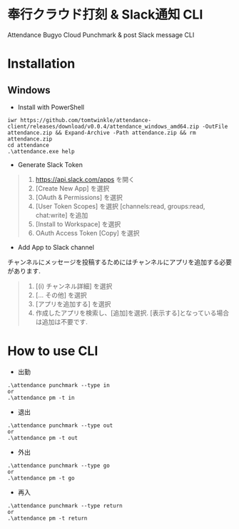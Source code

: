 # 奉行クラウド打刻 & Slack通知 CLI
Attendance Bugyo Cloud Punchmark & post Slack message CLI

# Installation

## Windows
- Install with PowerShell

```poweshell
iwr https://github.com/tomtwinkle/attendance-client/releases/download/v0.0.4/attendance_windows_amd64.zip -OutFile attendance.zip && Expand-Archive -Path attendance.zip && rm attendance.zip
cd attendance
.\attendance.exe help
```

- Generate Slack Token

> 1. https://api.slack.com/apps を開く
> 2. [Create New App] を選択
> 3. [OAuth & Permissions] を選択
> 4. [User Token Scopes] を選択 [channels:read, groups:read, chat:write] を追加
> 5. [Install to Workspace] を選択
> 6. OAuth Access Token [Copy] を選択

- Add App to Slack channel

チャンネルにメッセージを投稿するためにはチャンネルにアプリを追加する必要があります.

> 1. [(i) チャンネル詳細] を選択
> 2. [... その他] を選択
> 3. [アプリを追加する] を選択
> 4. 作成したアプリを検索し、[追加]を選択. [表示する]となっている場合は追加は不要です.

# How to use CLI

- 出勤

```shell
.\attendance punchmark --type in
or 
.\attendance pm -t in
```

- 退出

```shell
.\attendance punchmark --type out
or 
.\attendance pm -t out
```

- 外出

```shell
.\attendance punchmark --type go
or 
.\attendance pm -t go
```

- 再入

```shell
.\attendance punchmark --type return
or 
.\attendance pm -t return
```
